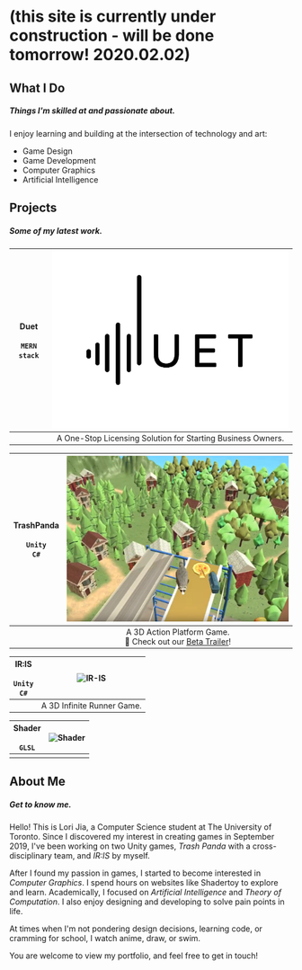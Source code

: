 
# (this site is currently **under construction** - will be done tomorrow! 2020.02.02) 

<a id="general"></a>
## What I Do 
##### Things I'm skilled at and passionate about.
I enjoy learning and building at the intersection of technology and art:
- Game Design
- Game Development
- Computer Graphics
- Artificial Intelligence

<a id="projects"></a>
## Projects
##### Some of my latest work.

|Duet <br><br> `MERN stack`  |![DUET](./images/duet.png)    |
|:-------------:|:------------------:|
|              |  A One-Stop Licensing Solution for Starting Business Owners.  |

|TrashPanda <br><br> `Unity` <br> `C#` |![TrashPanda](./images/trash-panda.PNG)    |
|:-------------:|:------------------:|
|              |  A 3D Action Platform Game.  <br> :loudspeaker: Check out our [Beta Trailer](https://drive.google.com/open?id=1usFyJ05wTuv_eQOb6xLRQSFDuo-eD2T3)! |

| IR:IS <br><br> `Unity` <br> `C#`  |![IR-IS](./images/ir-is.png)|
|:-------------:|:------------------:|
|              | A 3D Infinite Runner Game.  |
  
| Shader <br><br> `GLSL`    | ![Shader](./images/shader.png)|
|:-------------:|:------------------:|
|              |  |   

<a id="self-intro"></a>
## About Me
##### Get to know me.

Hello! This is Lori Jia, a Computer Science student at The University of Toronto. Since I discovered my interest in creating games in September 2019, I've been working on two Unity games, _Trash Panda_ with a cross-disciplinary team, and _IR:IS_ by myself. 

After I found my passion in games, I started to become interested in _Computer Graphics_. I spend hours on websites like Shadertoy to explore and learn. Academically, I focused on _Artificial Intelligence_ and _Theory of Computation_. I also enjoy designing and developing to solve pain points in life. 

At times when I'm not pondering design decisions, learning code, or cramming for school, I watch anime, draw, or swim. 

You are welcome to view my portfolio, and feel free to get in touch!

<!-- * * * -->

<!-- <a id="contact"></a>
## Contact
##### Get in touch.
- [GitHub](https://github.com/jialori)
- [LinkedIn](https://www.linkedin.com/in/lori-jia-487030138/)
- [Resume](https://drive.google.com/open?id=1xBoQev8nE7k00Np-H0JbqncXR44-roNY)
 -->

<!--PIXIV: https://www.pixiv.net/en/users/9644834 -->
